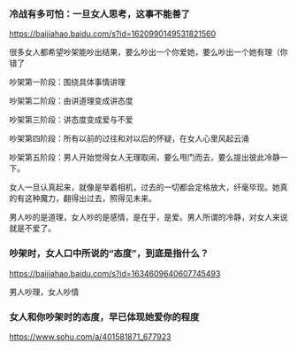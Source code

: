 ### 冷战有多可怕：一旦女人思考，这事不能善了
https://baijiahao.baidu.com/s?id=1620990149531821560

很多女人都希望吵架能吵出结果，要么吵出一个你爱她，要么吵出一个她有理（你错了

吵架第一阶段：围绕具体事情讲理

吵架第二阶段：由讲道理变成讲态度

吵架第三阶段：讲态度变成爱与不爱

吵架第四阶段：所有以前的过往和对以后的怀疑，在女人心里风起云涌

吵架第五阶段：男人开始觉得女人无理取闹，要么甩门而去，要么提出彼此冷静一下。

女人一旦认真起来，就像是举着相机，过去的一切都会定格放大，纤毫毕现。她真的有这种魔力，翻得出过去，照得见未来。

男人吵的是道理，女人吵的是感情，是在乎，是爱。男人所谓的冷静，对女人来说就是不爱了。

### 吵架时，女人口中所说的“态度”，到底是指什么？
https://baijiahao.baidu.com/s?id=1634609640607745493

男人吵理，女人吵情

### 女人和你吵架时的态度，早已体现她爱你的程度
https://www.sohu.com/a/401581871_677923
